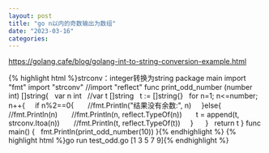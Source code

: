 ```yaml
---
layout: post
title: "go n以内的奇数输出为数组"
date: "2023-03-16"
categories: 
---
```

<p><a href="https://golang.cafe/blog/golang-int-to-string-conversion-example.html">https://golang.cafe/blog/golang-int-to-string-conversion-example.html</a></p>
{% highlight html %}strconv：integer转换为string
package main
import &quot;fmt&quot;
import &quot;strconv&quot;
//import &quot;reflect&quot;
func print_odd_number (number int) []string{
&nbsp; var n int
&nbsp; //var t []string
&nbsp; t := []string{}
&nbsp; for n=1; n&lt;=number; n++{
&nbsp;&nbsp;&nbsp; if n%2==0{
&nbsp;&nbsp;&nbsp;&nbsp;&nbsp; //fmt.Println(&quot;结果没有余数:&quot;, n)
&nbsp;&nbsp;&nbsp; }else{
&nbsp;&nbsp;&nbsp;&nbsp;&nbsp; //fmt.Println(n)
&nbsp;&nbsp;&nbsp;&nbsp;&nbsp; //fmt.Println(n, reflect.TypeOf(n))
&nbsp;&nbsp;&nbsp;&nbsp;&nbsp; t = append(t, strconv.Itoa(n))
&nbsp;&nbsp;&nbsp;&nbsp;&nbsp; //fmt.Println(t, reflect.TypeOf(t))
&nbsp;&nbsp;&nbsp; }&nbsp; &nbsp;
&nbsp; }
&nbsp; return t
}
func main() {
&nbsp; fmt.Println(print_odd_number(10))
}{% endhighlight %}
{% highlight html %}go run test_odd.go
[1 3 5 7 9]{% endhighlight %}
<p>&nbsp;</p>
